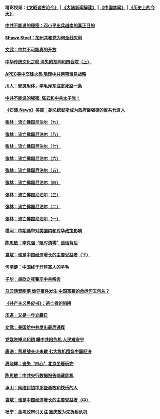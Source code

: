 #### 精彩视频：[《文昭谈古论今》](https://github.com/gfw-breaker/wenzhao/blob/master/README.md?t=11191531) | [《大陆新闻解读》](https://github.com/gfw-breaker/ntdtv-comedy/blob/master/README.md?t=11191531) | [《中国禁闻》](https://github.com/gfw-breaker/ntdtv-news/blob/master/README.md?t=11191531) | [《历史上的今天》](https://github.com/gfw-breaker/today-in-history/blob/master/README.md?t=11191531) 

#### [中共不能说的秘密：邓小平出兵越南的真正目的](../pages/news207/a1399906.md?t=11191531) 

#### [Shawn Steel：加州共和党为何全线失利](../pages/news207/a1399892.md?t=11191531) 

#### [文武：中共不可能真的开放](../pages/news207/a1399891.md?t=11191531) 

#### [中华传统文化之叹 消失的胡同和四合院（上）](../pages/news207/a1399890.md?t=11191531) 

#### [APEC美中交锋火热 隐现中共两项贸易战略](../pages/news207/a1399889.md?t=11191531) 

#### [川人：邪灵附体，学毛泽东注定死路一条](../pages/news207/a1399888.md?t=11191531) 

#### [中共不能说的秘密: 陈云和中共太子党！](../pages/news207/a1399747.md?t=11191531) 

#### [《石涛.News》美媒：副总统彭斯成为政府最强硬的反共代言人](../pages/news207/a1399809.md?t=11191531) 


#### [张林：流亡佛国尼泊尔（九）](../pages/news207/a1399718.md?t=11191531) 

#### [张林：流亡佛国尼泊尔（八）](../pages/news207/a1399710.md?t=11191531) 

#### [张林：流亡佛国尼泊尔（七）](../pages/news207/a1399712.md?t=11191531) 

#### [张林：流亡佛国尼泊尔（六）](../pages/news207/a1399707.md?t=11191531) 

#### [张林：流亡佛国尼泊尔（五）](../pages/news207/a1399701.md?t=11191531) 

#### [张林：流亡佛国尼泊尔（四）](../pages/news207/a1399698.md?t=11191531) 

#### [张林：流亡佛国尼泊尔（三）](../pages/news207/a1399697.md?t=11191531) 

#### [张林：流亡佛国尼泊尔（二）](../pages/news207/a1399696.md?t=11191531) 

#### [张林：流亡佛国尼泊尔（一）](../pages/news207/a1399695.md?t=11191531) 

#### [横河：中期选举对美国内和对华政策影响](../pages/news207/a1399694.md?t=11191531) 

#### [陈思敏：李克强〝限时清零〞谈话背后](../pages/news207/a1399627.md?t=11191531) 

#### [袁斌：谁是中国经济增长的主要受益者（下）](../pages/news207/a1399626.md?t=11191531) 

#### [何清涟：中国终于开剪富人的羊毛](../pages/news207/a1399624.md?t=11191531) 

#### [子华：胡欣之死警示中共喉舌](../pages/news207/a1399623.md?t=11191531) 

#### [马云话音刚落 诡异事件发生 中国富豪的命运何去何从？](../pages/news207/a1399573.md?t=11191531) 

#### [《共产主义黑皮书》：逃亡者的陷阱](../pages/news207/a1399575.md?t=11191531) 

#### [乐道：又是一年立霾日](../pages/news207/a1399482.md?t=11191531) 

#### [文武：美国给中共发出最后通牒](../pages/news207/a1399480.md?t=11191531) 

#### [党媒吹捧义和团 曝中共陷危机 人民难安宁](../pages/news207/a1399476.md?t=11191531) 

#### [唐浩：贸易战交火未歇 七大危机围烧中国经济](../pages/news207/a1399474.md?t=11191531) 

#### [周晓辉：丧失〝四心〞北京坐等玩完](../pages/news207/a1399473.md?t=11191531) 


#### [陈思敏：中共央行数据报告暗藏危机](../pages/news207/a1399383.md?t=11191531) 

#### [承山：网络封锁中那些勇敢和快乐的人](../pages/news207/a1399382.md?t=11191531) 

#### [袁斌：谁是中国经济增长的主要受益者（中）](../pages/news207/a1399380.md?t=11191531) 

#### [杨宁：高考政审引关注 重庆敢为先折射危机](../pages/news207/a1399345.md?t=11191531) 

